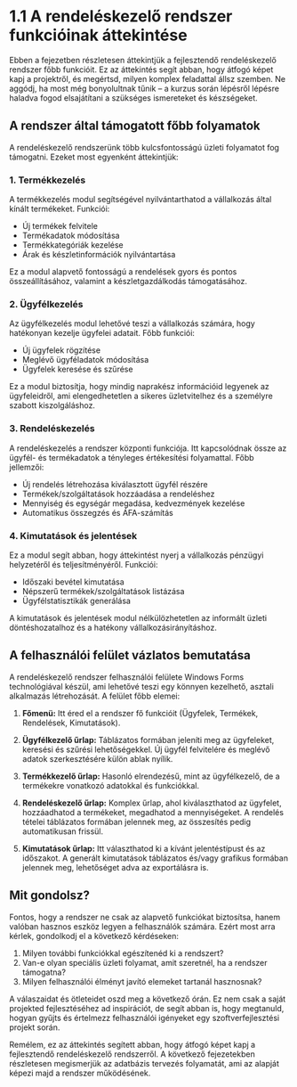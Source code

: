 # 1.1 A rendeléskezelő rendszer funkcióinak áttekintése

Ebben a fejezetben részletesen áttekintjük a fejlesztendő rendeléskezelő rendszer főbb funkcióit. Ez az áttekintés segít abban, hogy átfogó képet kapj a projektről, és megértsd, milyen komplex feladattal állsz szemben. Ne aggódj, ha most még bonyolultnak tűnik – a kurzus során lépésről lépésre haladva fogod elsajátítani a szükséges ismereteket és készségeket.

## A rendszer által támogatott főbb folyamatok

A rendeléskezelő rendszerünk több kulcsfontosságú üzleti folyamatot fog támogatni. Ezeket most egyenként áttekintjük:

### 1. Termékkezelés

A termékkezelés modul segítségével nyilvántarthatod a vállalkozás által kínált termékeket. Funkciói:

- Új termékek felvitele
- Termékadatok módosítása
- Termékkategóriák kezelése
- Árak és készletinformációk nyilvántartása

Ez a modul alapvető fontosságú a rendelések gyors és pontos összeállításához, valamint a készletgazdálkodás támogatásához.

### 2. Ügyfélkezelés

Az ügyfélkezelés modul lehetővé teszi a vállalkozás számára, hogy hatékonyan kezelje ügyfelei adatait. Főbb funkciói:

- Új ügyfelek rögzítése
- Meglévő ügyféladatok módosítása
- Ügyfelek keresése és szűrése

Ez a modul biztosítja, hogy mindig naprakész információid legyenek az ügyfeleidről, ami elengedhetetlen a sikeres üzletvitelhez és a személyre szabott kiszolgáláshoz.

### 3. Rendeléskezelés

A rendeléskezelés a rendszer központi funkciója. Itt kapcsolódnak össze az ügyfél- és termékadatok a tényleges értékesítési folyamattal. Főbb jellemzői:

- Új rendelés létrehozása kiválasztott ügyfél részére
- Termékek/szolgáltatások hozzáadása a rendeléshez
- Mennyiség és egységár megadása, kedvezmények kezelése
- Automatikus összegzés és ÁFA-számítás

### 4. Kimutatások és jelentések

Ez a modul segít abban, hogy áttekintést nyerj a vállalkozás pénzügyi helyzetéről és teljesítményéről. Funkciói:

- Időszaki bevétel kimutatása
- Népszerű termékek/szolgáltatások listázása
- Ügyfélstatisztikák generálása

A kimutatások és jelentések modul nélkülözhetetlen az informált üzleti döntéshozatalhoz és a hatékony vállalkozásirányításhoz.

## A felhasználói felület vázlatos bemutatása

A rendeléskezelő rendszer felhasználói felülete Windows Forms technológiával készül, ami lehetővé teszi egy könnyen kezelhető, asztali alkalmazás létrehozását. A felület főbb elemei:

1. **Főmenü:** Itt éred el a rendszer fő funkcióit (Ügyfelek, Termékek, Rendelések, Kimutatások).

2. **Ügyfélkezelő űrlap:** Táblázatos formában jeleníti meg az ügyfeleket, keresési és szűrési lehetőségekkel. Új ügyfél felvitelére és meglévő adatok szerkesztésére külön ablak nyílik.

3. **Termékkezelő űrlap:** Hasonló elrendezésű, mint az ügyfélkezelő, de a termékekre vonatkozó adatokkal és funkciókkal.

4. **Rendeléskezelő űrlap:** Komplex űrlap, ahol kiválaszthatod az ügyfelet, hozzáadhatod a termékeket, megadhatod a mennyiségeket. A rendelés tételei táblázatos formában jelennek meg, az összesítés pedig automatikusan frissül.

5. **Kimutatások űrlap:** Itt választhatod ki a kívánt jelentéstípust és az időszakot. A generált kimutatások táblázatos és/vagy grafikus formában jelennek meg, lehetőséget adva az exportálásra is.

## Mit gondolsz?

Fontos, hogy a rendszer ne csak az alapvető funkciókat biztosítsa, hanem valóban hasznos eszköz legyen a felhasználók számára. Ezért most arra kérlek, gondolkodj el a következő kérdéseken:

1. Milyen további funkciókkal egészítenéd ki a rendszert?
2. Van-e olyan speciális üzleti folyamat, amit szeretnél, ha a rendszer támogatna?
3. Milyen felhasználói élményt javító elemeket tartanál hasznosnak?

A válaszaidat és ötleteidet oszd meg a következő órán. Ez nem csak a saját projekted fejlesztéséhez ad inspirációt, de segít abban is, hogy megtanuld, hogyan gyűjts és értelmezz felhasználói igényeket egy szoftverfejlesztési projekt során.

Remélem, ez az áttekintés segített abban, hogy átfogó képet kapj a fejlesztendő rendeléskezelő rendszerről. A következő fejezetekben részletesen megismerjük az adatbázis tervezés folyamatát, ami az alapját képezi majd a rendszer működésének.